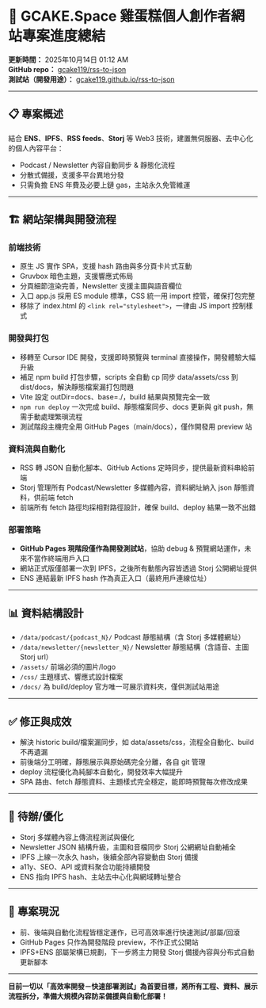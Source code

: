 # 🎯 GCAKE.Space 雞蛋糕個人創作者網站專案進度總結

**更新時間：** 2025年10月14日 01:12 AM  
**GitHub repo：** [gcake119/rss-to-json](https://github.com/gcake119/rss-to-json)  
**測試站（開發用途）：** [gcake119.github.io/rss-to-json](https://gcake119.github.io/rss-to-json/)

---

## 📋 專案概述

結合 **ENS**、**IPFS**、**RSS feeds**、**Storj** 等 Web3 技術，建置無伺服器、去中心化的個人內容平台：

- Podcast / Newsletter 內容自動同步 & 靜態化流程
- 分散式備援，支援多平台異地分發
- 只需負擔 ENS 年費及必要上鏈 gas，主站永久免管維運

---

## 🏗️ 網站架構與開發流程

### 前端技術
- 原生 JS 實作 SPA，支援 hash 路由與多分頁卡片式互動
- Gruvbox 暗色主題，支援響應式佈局
- 分頁細節渲染完善，Newsletter 支援主圖與語音欄位
- 入口 app.js 採用 ES module 標準，CSS 統一用 import 控管，確保打包完整
- 移除了 index.html 的 `<link rel="stylesheet">`，一律由 JS import 控制樣式

### 開發與打包
- 移轉至 Cursor IDE 開發，支援即時預覽與 terminal 直接操作，開發體驗大幅升級
- 補足 npm build 打包步驟，scripts 全自動 cp 同步 data/assets/css 到 dist/docs，解決靜態檔案漏打包問題
- Vite 設定 outDir=docs、base=./，build 結果與預覽完全一致
- `npm run deploy` 一次完成 build、靜態檔案同步、docs 更新與 git push，無需手動處理繁瑣流程
- 測試階段主機完全用 GitHub Pages（main/docs），僅作開發用 preview 站

### 資料流與自動化
- RSS 轉 JSON 自動化腳本、GitHub Actions 定時同步，提供最新資料串給前端
- Storj 管理所有 Podcast/Newsletter 多媒體內容，資料網址納入 json 靜態資料，供前端 fetch
- 前端所有 fetch 路徑均採相對路徑設計，確保 build、deploy 結果一致不出錯

### 部署策略
- **GitHub Pages 現階段僅作為開發測試站**，協助 debug & 預覽網站運作，未來不當作終端用戶入口
- 網站正式版僅部署一次到 IPFS，之後所有動態內容皆透過 Storj 公開網址提供
- ENS 連結最新 IPFS hash 作為真正入口（最終用戶連線位址）

---

## 📊 資料結構設計

- `/data/podcast/{podcast_N}/`   Podcast 靜態結構（含 Storj 多媒體網址）
- `/data/newsletter/{newsletter_N}/`   Newsletter 靜態結構（含語音、主圖 Storj url）
- `/assets/` 前端必須的圖片/logo
- `/css/` 主題樣式、響應式設計檔案
- `/docs/` 為 build/deploy 官方唯一可展示資料夾，僅供測試站用途

---

## ✅ 修正與成效

- 解決 historic build/檔案漏同步，如 data/assets/css，流程全自動化、build 不再遺漏
- 前後端分工明確，靜態展示與原始碼完全分離，各自 git 管理
- deploy 流程優化為純腳本自動化，開發效率大幅提升
- SPA 路由、fetch 靜態資料、主題樣式完全穩定，能即時預覽每次修改成果

---

## 🚧 待辦/優化

- Storj 多媒體內容上傳流程測試與優化
- Newsletter JSON 結構升級，主圖和音檔同步 Storj 公網網址自動補全
- IPFS 上線一次永久 hash，後續全部內容變動由 Storj 備援
- a11y、SEO、API 或資料聚合功能持續開發
- ENS 指向 IPFS hash、主站去中心化與網域轉址整合

---

## 🎯 專案現況

- 前、後端與自動化流程皆穩定運作，已可高效率進行快速測試/部屬/回滾
- GitHub Pages 只作為開發階段 preview，不作正式公開站
- IPFS+ENS 部屬架構已規劃，下一步將主力開發 Storj 備援內容與分布式自動更新腳本

---

**目前一切以「高效率開發－快速部署測試」為首要目標，將所有工程、資料、展示流程拆分，準備大規模內容防呆備援與自動化部署！**
